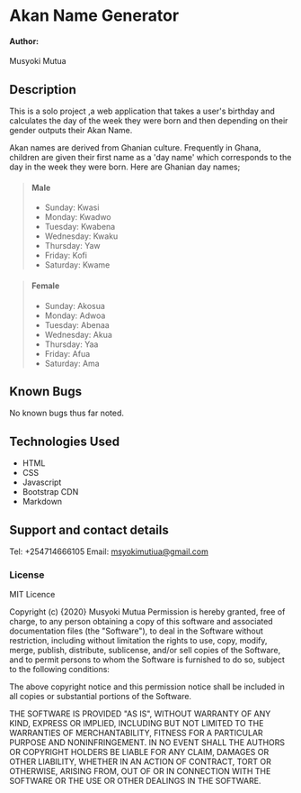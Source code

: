 # Akan Name Generator
#### Author:
Musyoki Mutua

## Description
This is a solo project ,a web application that takes a user's birthday and calculates the day of the week they were born and then depending on their gender outputs their Akan Name.   

Akan names are derived from Ghanian culture. Frequently in Ghana, children are given their first name as a 'day name' which corresponds to the day in the week they were born. Here are Ghanian day names;

> #### Male
>* Sunday: Kwasi
>* Monday: Kwadwo
>* Tuesday: Kwabena
>* Wednesday: Kwaku
>* Thursday:  Yaw
>* Friday: Kofi
>* Saturday: Kwame

>#### Female
>* Sunday: Akosua
>* Monday: Adwoa
>* Tuesday: Abenaa
>* Wednesday: Akua
>* Thursday:  Yaa
>* Friday: Afua
>* Saturday: Ama

## Known Bugs
No known bugs thus far noted.

## Technologies Used
* HTML
* CSS
* Javascript
* Bootstrap CDN
* Markdown

## Support and contact details
Tel: +254714666105
Email: msyokimutiua@gmail.com
### License
MIT Licence

Copyright (c) {2020} Musyoki Mutua
Permission is hereby granted, free of charge, to any person obtaining a copy
of this software and associated documentation files (the "Software"), to deal
in the Software without restriction, including without limitation the rights
to use, copy, modify, merge, publish, distribute, sublicense, and/or sell
copies of the Software, and to permit persons to whom the Software is
furnished to do so, subject to the following conditions:

The above copyright notice and this permission notice shall be included in all
copies or substantial portions of the Software.

THE SOFTWARE IS PROVIDED "AS IS", WITHOUT WARRANTY OF ANY KIND, EXPRESS OR
IMPLIED, INCLUDING BUT NOT LIMITED TO THE WARRANTIES OF MERCHANTABILITY,
FITNESS FOR A PARTICULAR PURPOSE AND NONINFRINGEMENT. IN NO EVENT SHALL THE
AUTHORS OR COPYRIGHT HOLDERS BE LIABLE FOR ANY CLAIM, DAMAGES OR OTHER
LIABILITY, WHETHER IN AN ACTION OF CONTRACT, TORT OR OTHERWISE, ARISING FROM,
OUT OF OR IN CONNECTION WITH THE SOFTWARE OR THE USE OR OTHER DEALINGS IN THE
SOFTWARE.
